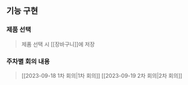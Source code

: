 ## 기능 구현
### 제품 선택
>  제품 선택 시 [[장바구니]]에 저장

### 주차별 회의 내용
> [[2023-09-18 1차 회의|1차 회의]]
> [[2023-09-19 2차 회의|2차 회의]]

